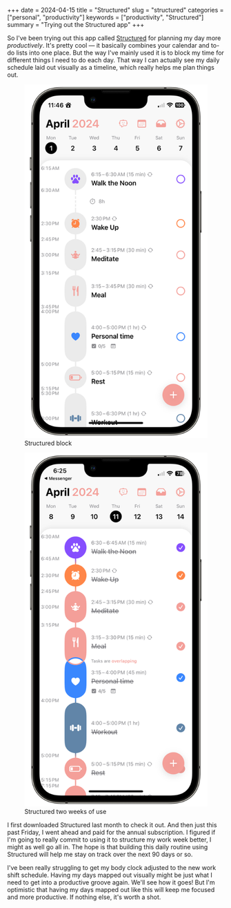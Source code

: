 +++
date = 2024-04-15
title = "Structured"
slug = "structured"
categories = ["personal", "productivity"]
keywords = ["productivity", "Structured"]
summary = "Trying out the Structured app"
+++

So I've been trying out this app called [Structured](https://apps.apple.com/us/app/structured-daily-planner/id1499198946) for planning my day more *productively*. It's pretty cool — it basically combines your calendar and to-do lists into one place. But the way I've mainly used it is to block my time for different things I need to do each day. That way I can actually see my daily schedule laid out visually as a timeline, which really helps me plan things out.
<br>
<div class="container">
  <div class="twocol">
    <figure class="sbs">
<img src="structured1.png" alt="Structured block" data-action="zoom">
<figcaption>Structured block<br>
</figcaption>
</figure>
  <figure class="sbs">
<img src="structured2.png" alt="Structured two weeks of use" data-action="zoom">
<figcaption>Structured two weeks of use<br>
</figcaption>
</div>
</div>

I first downloaded Structured last month to check it out. And then just this past Friday, I went ahead and paid for the annual subscription. I figured if I'm going to really commit to using it to structure my work week better, I might as well go all in. The hope is that building this daily routine using Structured will help me stay on track over the next 90 days or so.

I've been really struggling to get my body clock adjusted to the new work shift schedule. Having my days mapped out visually might be just what I need to get into a productive groove again. We'll see how it goes! But I'm optimistic that having my days mapped out like this will keep me focused and more productive. If nothing else, it's worth a shot.